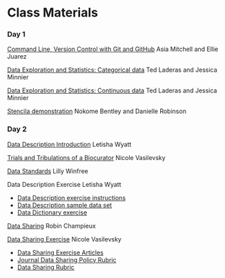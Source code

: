 # Class Materials

### Day 1
[Command Line, Version Control with Git and GitHub](https://github.com/asiadmitchell/GitIntro/blob/master/README.md)
Asia Mitchell and Ellie Juarez

[Data Exploration and Statistics: Categorical data](https://minnier.shinyapps.io/ODSI_categoricalData/)
Ted Laderas and Jessica Minnier

[Data Exploration and Statistics: Continuous data](https://minnier.shinyapps.io/ODSI_continuousData/)
Ted Laderas and Jessica Minnier

[Stencila demonstration](https://stenci.la/)
Nokome Bentley and Danielle Robinson

### Day 2
[Data Description Introduction](https://docs.google.com/presentation/d/1TRVECyugWVPmVs1Rrk2rR5vs9ebHYIsKWPLqTA_4De8/edit)
Letisha Wyatt

[Trials and Tribulations of a Biocurator](https://drive.google.com/file/d/1RjnjwFmQc-BZG7vUUMhx8jHqD1J-NCCx/view)
Nicole Vasilevsky

[Data Standards](https://docs.google.com/presentation/d/1eMo-BPoC0OQsvG2z3wxh85qQbmSwyoygvjVRyGBNyDs/edi)
Lilly Winfree

Data Description Exercise
Letisha Wyatt
- [Data Description exercise instructions](https://docs.google.com/document/d/1uDp0xP8-irS_Axd6CFt4mpcLrtcyPGysBdaLR8kFf3Y/edit)
- [Data Description sample data set](https://drive.google.com/file/d/1nLkjuKaeuOM8XbkRcHgB4Ftf1PdH4TiK/view?usp=sharing)
- [Data Dictionary exercise](https://docs.google.com/document/d/1ldMhIla2icJwhTrkn94jZhLmRPyYnDSuFeImwjBMYlU/edit)

[Data Sharing](https://drive.google.com/drive/u/0/folders/0BwJNLRD3KsqGOHdrN2hfR1VJQU0)
Robin Champieux

[Data Sharing Exercise](https://docs.google.com/document/d/1urdKZx4t9SfXlP_44ZJwHF0Ja8XG3YiZlf7sfI7mJOQ/edit)
Nicole Vasilevsky
- [Data Sharing Exercise Articles](https://docs.google.com/spreadsheets/d/1wLzsuPX6nR8il7nH7cdWkty6kmjCow0zWWjnMRH-kc0/edit#gid=0)
- [Journal Data Sharing Policy Rubric](https://docs.google.com/spreadsheets/d/1IAseuBDdvjhG-naxhZNjGm9NW15mvptCSk9g_QBTtPY/edit#gid=0)
- [Data Sharing Rubric](https://docs.google.com/document/d/1IZXIbYY4OZ0AuvnK-Se8-9OHloTaZNchoGnUZfnn7To/edit)

